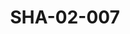 ---
pid: SHA-02-007
title: SHA-02-007
language: en
original_label: 
rights: Sharhabil Ahmed
location_of_original: Sharhabil Ahmed
photographer_or_studio: 
scanned_from: photograph 12.2 by 16.4
_date: '1962'
location: Ethiopia, Addis Ababa
description: party
additional_notes: 
permission_display: 'yes'
on_server: 'no'
on_website: 'no'
permalink: /photopages/en/SHA-02-007.html
layout: photo-page
---
